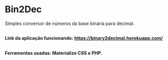 # Bin2Dec
Simples conversor de números da base binária para decimal.
##
#### Link da aplicação funcionando: https://binary2decimal.herokuapp.com/
##
#### Ferramentas usadas: Materialize CSS e PHP.
